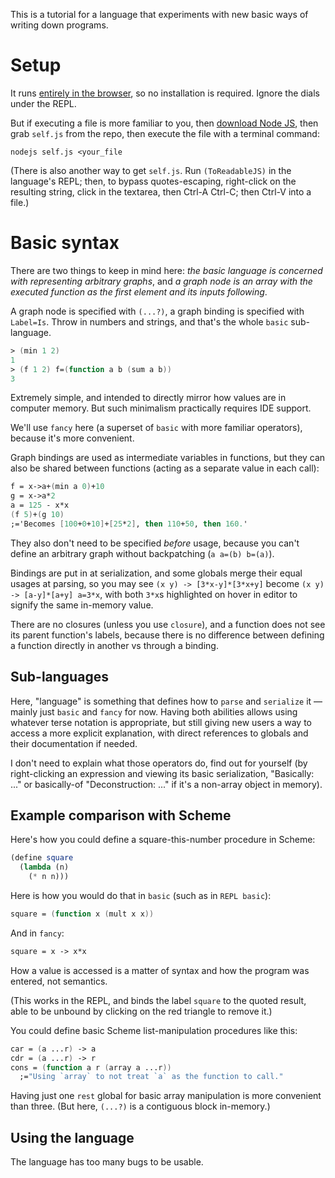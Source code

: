 This is a tutorial for a language that experiments with new basic ways of writing down programs.

# Setup

It runs [entirely in the browser](https://antipurity.github.io/conceptual), so no installation is required. Ignore the dials under the REPL.

But if executing a file is more familiar to you, then [download Node JS](https://nodejs.org/en/download/), then grab `self.js` from the repo, then execute the file with a terminal command:

```
nodejs self.js <your_file
```

(There is also another way to get `self.js`. Run `(ToReadableJS)` in the language's REPL; then, to bypass quotes-escaping, right-click on the resulting string, click in the textarea, then Ctrl-A Ctrl-C; then Ctrl-V into a file.)

# Basic syntax

There are two things to keep in mind here: *the basic language is concerned with representing arbitrary graphs*, and *a graph node is an array with the executed function as the first element and its inputs following*.

A graph node is specified with `(...?)`, a graph binding is specified with `Label=Is`. Throw in numbers and strings, and that's the whole `basic` sub-language.

```fsharp
> (min 1 2)
1
> (f 1 2) f=(function a b (sum a b))
3
```

Extremely simple, and intended to directly mirror how values are in computer memory. But such minimalism practically requires IDE support.

We'll use `fancy` here (a superset of `basic` with more familiar operators), because it's more convenient.

Graph bindings are used as intermediate variables in functions, but they can also be shared between functions (acting as a separate value in each call):

```fsharp
f = x->a+(min a 0)+10
g = x->a*2
a = 125 - x*x
(f 5)+(g 10)
;='Becomes [100+0+10]+[25*2], then 110+50, then 160.'
```

They also don't need to be specified *before* usage, because you can't define an arbitrary graph without backpatching (`a a=(b) b=(a)`).

Bindings are put in at serialization, and some globals merge their equal usages at parsing, so you may see `(x y) -> [3*x-y]*[3*x+y]` become `(x y) -> [a-y]*[a+y] a=3*x`, with both `3*x`s highlighted on hover in editor to signify the same in-memory value.

There are no closures (unless you use `closure`), and a function does not see its parent function's labels, because there is no difference between defining a function directly in another vs through a binding.

## Sub-languages

Here, "language" is something that defines how to `parse` and `serialize` it — mainly just `basic` and `fancy` for now. Having both abilities allows using whatever terse notation is appropriate, but still giving new users a way to access a more explicit explanation, with direct references to globals and their documentation if needed.

I don't need to explain what those operators do, find out for yourself (by right-clicking an expression and viewing its basic serialization, "Basically: ..." or basically-of "Deconstruction: ..." if it's a non-array object in memory).

## Example comparison with Scheme

Here's how you could define a square-this-number procedure in Scheme:

```scheme
(define square
  (lambda (n)
    (* n n)))
```

Here is how you would do that in `basic` (such as in `REPL basic`):

```fsharp
square = (function x (mult x x))
```

And in `fancy`:

```fsharp
square = x -> x*x
```

How a value is accessed is a matter of syntax and how the program was entered, not semantics.

(This works in the REPL, and binds the label `square` to the quoted result, able to be unbound by clicking on the red triangle to remove it.)

You could define basic Scheme list-manipulation procedures like this:

```fsharp
car = (a ...r) -> a
cdr = (a ...r) -> r
cons = (function a r (array a ...r))
  ;="Using `array` to not treat `a` as the function to call."
```

Having just one `rest` global for basic array manipulation is more convenient than three. (But here, `(...?)` is a contiguous block in-memory.)

## Using the language

The language has too many bugs to be usable.
